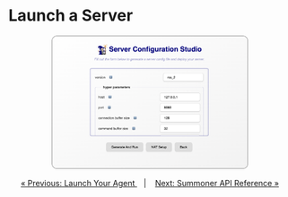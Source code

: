 # Launch a Server



<p align="center">
  <img width="350px" src="../../assets/screenshots/launch_server_rounded.png"/>
</p>



<p align="center">
  <a href="launch_agent.md">&laquo; Previous: Launch Your Agent </a> &nbsp;&nbsp;&nbsp;|&nbsp;&nbsp;&nbsp; <a href="../../reference/index.md">Next: Summoner API Reference &raquo;</a>
</p>